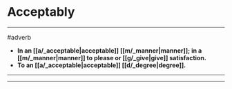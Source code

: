 # Acceptably
---
#adverb
- **In an [[a/_acceptable|acceptable]] [[m/_manner|manner]]; in a [[m/_manner|manner]] to please or [[g/_give|give]] satisfaction.**
- **To an [[a/_acceptable|acceptable]] [[d/_degree|degree]].**
---
---

